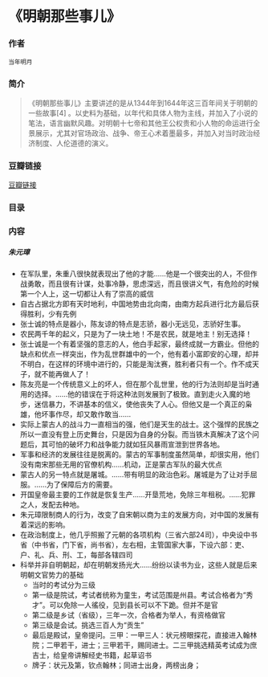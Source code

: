 《明朝那些事儿》
=============================

### 作者
    当年明月 

### 简介
> 《明朝那些事儿》主要讲述的是从1344年到1644年这三百年间关于明朝的一些故事[4] 。以史料为基础，以年代和具体人物为主线，并加入了小说的笔法，语言幽默风趣。对明朝十七帝和其他王公权贵和小人物的命运进行全景展示，尤其对官场政治、战争、帝王心术着墨最多，并加入对当时政治经济制度、人伦道德的演义。

### 豆瓣链接
  [豆瓣链接](http://book.douban.com/subject/7163250/)

### 目录


### 内容

##### 朱元璋
* 在军队里，朱重八很快就表现出了他的才能……他是一个很突出的人，不但作战勇敢，而且很有计谋，处事冷静，思虑深远，而且很讲义气，有危险的时候第一个人上，这一切都让人有了崇高的威信
* 自古占据北方即有天时地利，中国地势由北向南，由南方起兵进行北方最后获得胜利，少有先例
* 张士诚的特点是器小，陈友谅的特点是志骄，器小无远见，志骄好生事。
* 农民两千年的起义，只是为了一块土地！不是农民，就是地主！别无选择！
* 张士诚是一个有着坚强的意志的人，他白手起家，最终成就一方霸业。但他的缺点和优点一样突出，作为乱世群雄中的一个，他有着小富即安的心理，却并不明白，在这样的环境中进行的，只能是淘汰赛，胜利者只有一个。作不成天子，就不能再做人了！
* 陈友亮是一个传统意义上的坏人，但在那个乱世里，他的行为法则却是当时通用的选择。……他的错误在于将这种法则发展到了极致。直到走火入魔的地步，迷信暴力，不讲基本的信义，使他丧失了人心。但他又是一个真正的枭雄，他坏事作尽，却又敢作敢当……
* 实际上蒙古人的战斗力一直相当的强，他们是天生的战士。这个强悍的民族之所以一直没有登上历史舞台，只是因为自身的分裂。而当铁木真解决了这个问题后，其可怕的破坏力和战争能力就如狂风暴雨宣泄到世界各地。
* 军事和经济的发展往往是脱离的。蒙古的军事制度虽然简单，却很实用，他们没有南宋那些无用的官僚机构……机动，正是蒙古军队的最大优点
* 蒙古人的另一特点就是屠城。……带有明显的政治色彩。屠城是为了让对手屈服。……为了保障后方的需要。
* 开国皇帝最主要的工作就是恢复生产……开垦荒地，免除三年租税。……犯罪之人，发配去种地。
* 朱元璋限制商人的行为，改变了自宋朝以商为主的发展方向，对中国的发展有着深远的影响。
* 在政治制度上，他几乎照搬了元朝的各项机构（三省六部24司），中央设中书省（中书省，门下省，尚书省），左右相，主管国家大事，下设六部：吏、户、礼、兵、刑、工，每部各辖四司
* 科举并非自明朝起，却在明朝发扬光大……纷纷以读书为业，这些人就是后来明朝文官势力的基础
  - 当时的考试分为三级
  - 第一级是院试，考试者统称为童生，考试范围是州县。考试合格者为“秀才”。可以免除一人徭役，见到县长可以不下跪。但并不是官
  - 第二级是乡试（省级），三年一次，合格者为举人，有资格做官
  - 第三级是会试。挑选三百人为“贡生”
  - 最后是殿试，皇帝提问。三甲：一甲三人：状元榜眼探花，直接进入翰林院；二甲若干，进士；三甲若干，赐同进士。二三甲挑选精英考试成为庶吉士，给皇帝讲解经史书籍，起草诏书
  - 牌子：状元及第，钦点翰林；同进士出身，两榜出身；